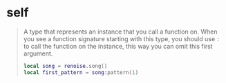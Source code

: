 # self  
> A type that represents an instance that you call a function on. When you see a function signature starting with this type, you should use `:` to call the function on the instance, this way you can omit this first argument.
> ```lua
> local song = renoise.song()
> local first_pattern = song:pattern(1)
> ```  

<!-- toc -->
  

